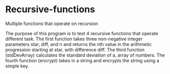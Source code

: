 # Recursive-functions
Multiple functions that operate on recursion 

The purpose of this program is to test 4 recursive functions that operate different task. The first function takes three non-negative integer parameters star, diff, and n and returns the nth value in the arithmetic progression starting at star, with difference diff. The third function (stdDevArray) calculates the standard deviation of a, array of numbers. The fourth function (encrypt) takes in a string and encrypts the string using a simple key.
